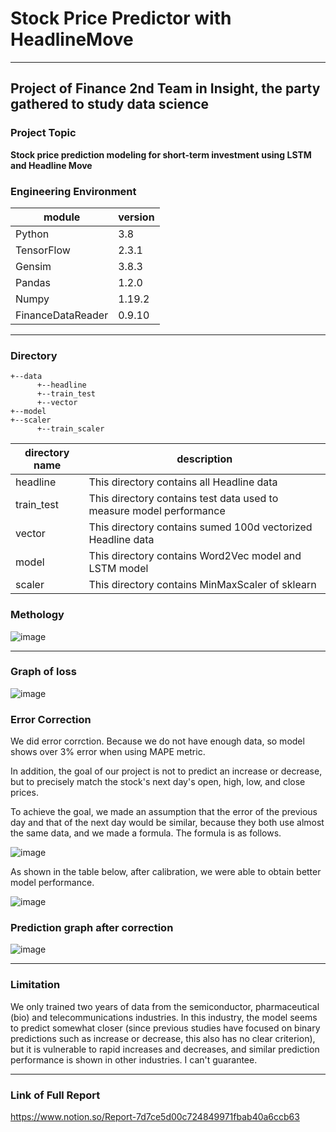 # Stock Price Predictor with HeadlineMove
---
## Project of Finance 2nd Team in Insight, the party gathered to study data science

### Project Topic
__Stock price prediction modeling for short-term investment using LSTM and Headline Move__

### Engineering Environment
module|version
---|---
Python|3.8
TensorFlow|2.3.1
Gensim|3.8.3
Pandas|1.2.0
Numpy|1.19.2
FinanceDataReader|0.9.10

---
### Directory
```
+--data
      +--headline
      +--train_test
      +--vector
+--model
+--scaler
      +--train_scaler
```
directory name|description
---|---
headline|This directory contains all Headline data
train_test|This directory contains test data used to measure model performance
vector|This directory contains sumed 100d vectorized Headline data
model|This directory contains Word2Vec model and LSTM model
scaler|This directory contains MinMaxScaler of sklearn

### Methology
![image](https://user-images.githubusercontent.com/48271454/105496468-d9c6ce00-5d00-11eb-933c-0c7bc1210e22.png)

---

### Graph of loss
![image](https://user-images.githubusercontent.com/48271454/105496356-b6038800-5d00-11eb-97dd-031d662c6f8e.png)

### Error Correction

We did error corrction. Because we do not have enough data, so model shows over 3% error when using MAPE metric.

In addition, the goal of our project is not to predict an increase or decrease, but to precisely match the stock's next day's open, high, low, and close prices.

To achieve the goal, we made an assumption that the error of the previous day and that of the next day would be similar,
because they both use almost the same data, and we made a formula. The formula is as follows.

![image](https://user-images.githubusercontent.com/48271454/105497547-58703b00-5d02-11eb-83c2-8325a2d02e3c.png)

As shown in the table below, after calibration, we were able to obtain better model performance.

![image](https://user-images.githubusercontent.com/48271454/105499335-aa19c500-5d04-11eb-9b81-b4a5bb7df201.png)

### Prediction graph after correction
![image](https://user-images.githubusercontent.com/48271454/105498259-493dbd00-5d03-11eb-81ad-b5bb034f937f.png)

---
### Limitation

We only trained two years of data from the semiconductor, pharmaceutical (bio) and telecommunications industries. In this industry, the model seems to predict somewhat closer (since previous studies have focused on binary predictions such as increase or decrease, this also has no clear criterion), but it is vulnerable to rapid increases and decreases, and similar prediction performance is shown in other industries. I can't guarantee.

---
### Link of Full Report
https://www.notion.so/Report-7d7ce5d00c724849971fbab40a6ccb63
